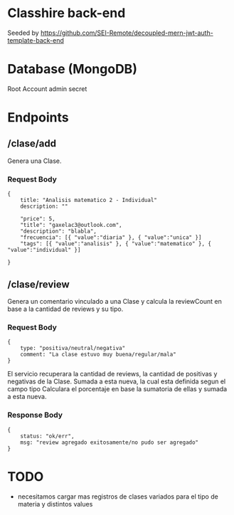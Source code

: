 # Classhire back-end
Seeded by https://github.com/SEI-Remote/decoupled-mern-jwt-auth-template-back-end



# Database (MongoDB)
Root Account
admin
secret


# Endpoints

## /clase/add 
Genera una Clase. 

### Request Body
```
{
	title: "Analisis matematico 2 - Individual"
	description: ""

	"price": 5,
	"title": "gaxelac3@outlook.com",
	"description": "blabla",
	"frecuencia": [{ "value":"diaria" }, { "value":"unica" }]
	"tags": [{ "value":"analisis" }, { "value":"matematico" }, { "value":"individual" }]

}
```

## /clase/review 
Genera un comentario vinculado a una Clase y calcula la reviewCount en base a la cantidad de reviews y su tipo.

### Request Body
```
{
	type: "positiva/neutral/negativa"
	comment: "La clase estuvo muy buena/regular/mala"
}
```
El servicio recuperara la cantidad de reviews, la cantidad de positivas y negativas de la Clase.
Sumada a esta nueva, la cual esta definida segun el campo tipo
Calculara el porcentaje en base la sumatoria de ellas y sumada a esta nueva. 


### Response Body
```
{
	status: "ok/err",
	msg: "review agregado exitosamente/no pudo ser agregado"
}
```

# TODO
- necesitamos cargar mas registros de clases variados para el tipo de materia y distintos values